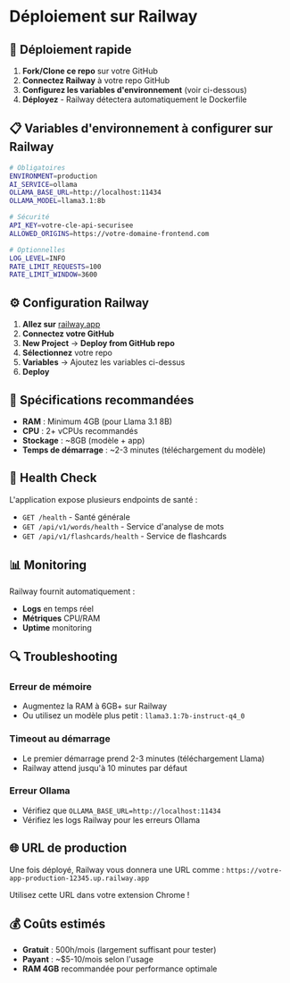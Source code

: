 # Déploiement sur Railway

## 🚀 Déploiement rapide

1. **Fork/Clone ce repo** sur votre GitHub
2. **Connectez Railway** à votre repo GitHub
3. **Configurez les variables d'environnement** (voir ci-dessous)
4. **Déployez** - Railway détectera automatiquement le Dockerfile

## 📋 Variables d'environnement à configurer sur Railway

```bash
# Obligatoires
ENVIRONMENT=production
AI_SERVICE=ollama
OLLAMA_BASE_URL=http://localhost:11434
OLLAMA_MODEL=llama3.1:8b

# Sécurité
API_KEY=votre-cle-api-securisee
ALLOWED_ORIGINS=https://votre-domaine-frontend.com

# Optionnelles
LOG_LEVEL=INFO
RATE_LIMIT_REQUESTS=100
RATE_LIMIT_WINDOW=3600
```

## ⚙️ Configuration Railway

1. **Allez sur** [railway.app](https://railway.app)
2. **Connectez votre GitHub**
3. **New Project** → **Deploy from GitHub repo**
4. **Sélectionnez** votre repo
5. **Variables** → Ajoutez les variables ci-dessus
6. **Deploy**

## 🔧 Spécifications recommandées

- **RAM** : Minimum 4GB (pour Llama 3.1 8B)
- **CPU** : 2+ vCPUs recommandés
- **Stockage** : ~8GB (modèle + app)
- **Temps de démarrage** : ~2-3 minutes (téléchargement du modèle)

## 🏥 Health Check

L'application expose plusieurs endpoints de santé :

- `GET /health` - Santé générale
- `GET /api/v1/words/health` - Service d'analyse de mots
- `GET /api/v1/flashcards/health` - Service de flashcards

## 📊 Monitoring

Railway fournit automatiquement :
- **Logs** en temps réel
- **Métriques** CPU/RAM
- **Uptime** monitoring

## 🔍 Troubleshooting

### Erreur de mémoire
- Augmentez la RAM à 6GB+ sur Railway
- Ou utilisez un modèle plus petit : `llama3.1:7b-instruct-q4_0`

### Timeout au démarrage
- Le premier démarrage prend 2-3 minutes (téléchargement Llama)
- Railway attend jusqu'à 10 minutes par défaut

### Erreur Ollama
- Vérifiez que `OLLAMA_BASE_URL=http://localhost:11434`
- Vérifiez les logs Railway pour les erreurs Ollama

## 🌐 URL de production

Une fois déployé, Railway vous donnera une URL comme :
`https://votre-app-production-12345.up.railway.app`

Utilisez cette URL dans votre extension Chrome !

## 💰 Coûts estimés

- **Gratuit** : 500h/mois (largement suffisant pour tester)
- **Payant** : ~$5-10/mois selon l'usage
- **RAM 4GB** recommandée pour performance optimale
